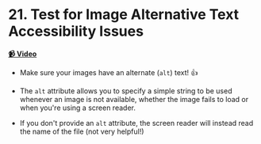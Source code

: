  # 21. Test for Image Alternative Text Accessibility Issues

**[📹 Video](https://egghead.io/lessons/eslint-test-for-image-alternative-text-accessibility-issues)**


* Make sure your images have an alternate (`alt`) text! 👍

* The `alt` attribute allows you to specify a simple string to be used whenever an image is not available, whether the image fails to load or when you're using a screen reader.

* If you don't provide an `alt` attribute, the screen reader will instead read the name of the file (not very helpful!)

